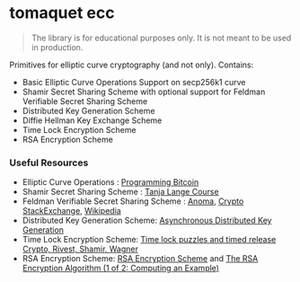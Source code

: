 # tomaquet ecc

> The library is for educational purposes only. It is not meant to be used in production.

Primitives for elliptic curve cryptography (and not only). Contains:

- Basic Elliptic Curve Operations Support on secp256k1 curve
- Shamir Secret Sharing Scheme with optional support for Feldman Verifiable Secret Sharing Scheme
- Distributed Key Generation Scheme
- Diffie Hellman Key Exchange Scheme
- Time Lock Encryption Scheme
- RSA Encryption Scheme

### Useful Resources 

- Elliptic Curve Operations : [Programming Bitcoin](https://digilib.stekom.ac.id/assets/dokumen/ebook/feb_d82be9cf1cb52e2b294a82275318a5c8235444eb_1654093256.pdf)
- Shamir Secret Sharing Scheme : [Tanja Lange Course](https://www.youtube.com/watch?v=dPIp04ZB_xI&t=21s)
- Feldman Verifiable Secret Sharing Scheme : [Anoma](https://blog.anoma.net/demystifying-aggregatable-distributed-key-generation/), [Crypto StackExchange](https://crypto.stackexchange.com/questions/6637/understanding-feldmans-vss-with-a-simple-example), [Wikipedia](https://en.wikipedia.org/wiki/Verifiable_secret_sharing#Feldman.E2.80.99s_scheme)
- Distributed Key Generation Scheme: [Asynchronous Distributed Key Generation](https://youtu.be/3pJx-FCtQhc)
- Time Lock Encryption Scheme: [Time lock puzzles and timed release Crypto, Rivest, Shamir, Wagner](https://people.csail.mit.edu/rivest/pubs/RSW96.pdfß)
- RSA Encryption Scheme: [RSA Encryption Scheme](https://en.wikipedia.org/wiki/RSA_(cryptosystem)) and [The RSA Encryption Algorithm (1 of 2: Computing an Example)](https://www.youtube.com/watch?v=4zahvcJ9glg)
